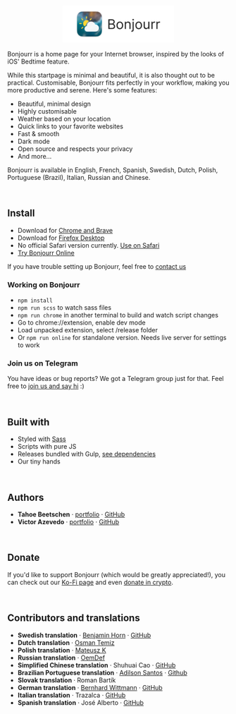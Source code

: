 <p align="center">
  <img src="https://raw.githubusercontent.com/victrme/Bonjourr/master/src/assets/bonjourr.png" width="50%"></img>
</p>

Bonjourr is a home page for your Internet browser, inspired by the looks of iOS' Bedtime feature.

While this startpage is minimal and beautiful, it is also thought out to be practical. Customisable, Bonjourr fits perfectly in your workflow, making you more productive and serene. Here's some features:

-   Beautiful, minimal design
-   Highly customisable
-   Weather based on your location
-   Quick links to your favorite websites
-   Fast & smooth
-   Dark mode
-   Open source and respects your privacy
-   And more...

Bonjourr is available in English, French, Spanish, Swedish, Dutch, Polish, Portuguese (Brazil), Italian, Russian and Chinese.

<br />

## Install

-   Download for [Chrome and Brave](https://chrome.google.com/webstore/detail/bonjourr-%C2%B7-minimalist-lig/dlnejlppicbjfcfcedcflplfjajinajd)
-   Download for [Firefox Desktop](https://addons.mozilla.org/firefox/addon/bonjourr-startpage/)
-   No official Safari version currently. [Use on Safari](https://bonjourr.fr/use-bonjourr)
-   [Try Bonjourr Online](https://online.bonjourr.fr)

If you have trouble setting up Bonjourr, feel free to [contact us](https://t.me/BonjourrStartpage)

### Working on Bonjourr

-   `npm install`
-   `npm run scss` to watch sass files
-   `npm run chrome` in another terminal to build and watch script changes
-   Go to chrome://extension, enable dev mode
-   Load unpacked extension, select /release folder
-   Or `npm run online` for standalone version. Needs live server for settings to work

### Join us on Telegram

You have ideas or bug reports? We got a Telegram group just for that. Feel free to [join us and say hi](https://t.me/BonjourrStartpage) :)

<br />

## Built with

-   Styled with [Sass](https://sass-lang.com/guide)
-   Scripts with pure JS
-   Releases bundled with Gulp, [see dependencies](https://github.com/victrme/Bonjourr/network/dependencies)
-   Our tiny hands

<br />

## Authors

-   **Tahoe Beetschen** · [portfolio](https://tahoe.be) · [GitHub](https://github.com/Tahoooe)
-   **Victor Azevedo** · [portfolio](https://victr.me) · [GitHub](https://github.com/victrme)

<br />

## Donate

If you'd like to support Bonjourr (which would be greatly appreciated!), you can check out our [Ko-Fi page](https://ko-fi.com/bonjourr) and even [donate in crypto](https://commerce.coinbase.com/checkout/095cc203-130d-4e56-9716-3aa10a202d9b).


<br />

## Contributors and translations

-   **Swedish translation** · [Benjamin Horn](https://benjaminhorn.io/) · [GitHub](https://github.com/beije)
-   **Dutch translation** · [Osman Temiz](https://www.reddit.com/user/manllac)
-   **Polish translation** · [Mateusz K](https://www.reddit.com/user/DiVine92)
-   **Russian translation** · [OemDef](https://www.reddit.com/user/OemDef)
-   **Simplified Chinese translation** · Shuhuai Cao · [GitHub](https://github.com/csh980717)
-   **Brazilian Portuguese translation** · [Adilson Santos](http://adilsonsantos.netlify.com) · [Github](https://github.com/adilsonfsantos)
-   **Slovak translation** · Roman Bartík
-   **German translation** · [Bernhard Wittmann](https://bernhardwittmann.com/) · [GitHub](https://github.com/berniwittmann)
-   **Italian translation** · Trazalca · [GitHub](https://github.com/Trazalca)
-   **Spanish translation** · José Alberto · [GitHub](https://github.com/joatb)
